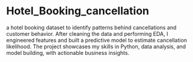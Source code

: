 # Hotel_Booking_cancellation
a hotel booking dataset to identify patterns behind cancellations and customer behavior. After cleaning the data and performing EDA, I engineered features and built a predictive model to estimate cancellation likelihood. The project showcases my skills in Python, data analysis, and model building, with actionable business insights.
